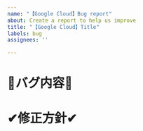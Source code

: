 ```yaml
---
name: "【Google Cloud】Bug report"
about: Create a report to help us improve
title: "【Google Cloud】Title"
labels: bug
assignees: ''

---
```


# 🔵バグ内容🔵

# ✔修正方針✔
